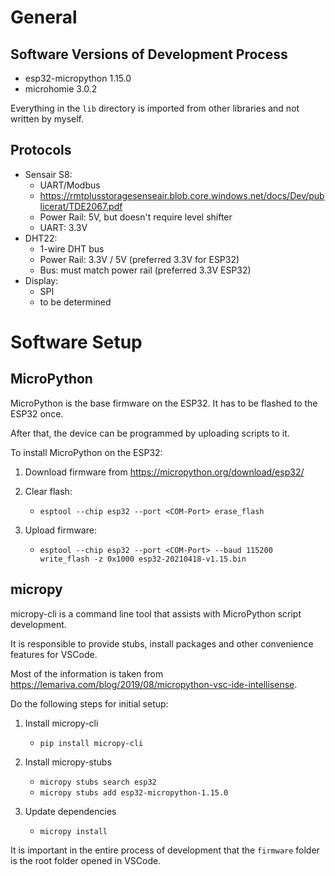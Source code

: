 # General

## Software Versions of Development Process

-   esp32-micropython 1.15.0
-   microhomie 3.0.2

Everything in the `lib` directory is imported from other libraries and not written by myself.

## Protocols

-   Sensair S8:
    -   UART/Modbus
    -   https://rmtplusstoragesenseair.blob.core.windows.net/docs/Dev/publicerat/TDE2067.pdf
    -   Power Rail: 5V, but doesn't require level shifter
    -   UART: 3.3V
-   DHT22:
    -   1-wire DHT bus
    -   Power Rail: 3.3V / 5V (preferred 3.3V for ESP32)
    -   Bus: must match power rail (preferred 3.3V ESP32)
-   Display:
    -   SPI
    -   to be determined

# Software Setup

## MicroPython

MicroPython is the base firmware on the ESP32. It has to be flashed to the ESP32 once.

After that, the device can be programmed by uploading scripts to it.

To install MicroPython on the ESP32:

1. Download firmware from https://micropython.org/download/esp32/
2. Clear flash:

    - `esptool --chip esp32 --port <COM-Port> erase_flash`

3. Upload firmware:

    - `esptool --chip esp32 --port <COM-Port> --baud 115200 write_flash -z 0x1000 esp32-20210418-v1.15.bin`

## micropy

micropy-cli is a command line tool that assists with MicroPython script development.

It is responsible to provide stubs, install packages and other convenience features for
VSCode.

Most of the information is taken from https://lemariva.com/blog/2019/08/micropython-vsc-ide-intellisense.

Do the following steps for initial setup:

1. Install micropy-cli

    - `pip install micropy-cli`

2. Install micropy-stubs

    - `micropy stubs search esp32`
    - `micropy stubs add esp32-micropython-1.15.0`

3. Update dependencies
    - `micropy install`

It is important in the entire process of development that the `firmware` folder is the root folder opened in VSCode.
